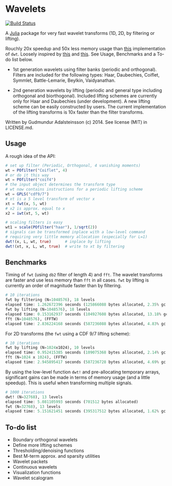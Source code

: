 Wavelets
=========

[![Build Status](https://travis-ci.org/gummif/Wavelets.jl.svg?branch=master)](https://travis-ci.org/gummif/Wavelets.jl)

A [Julia](https://github.com/JuliaLang/julia) package for very fast wavelet transforms (1D, 2D, by filtering or lifting).

Rouchly 20x speedup and 50x less memory usage than [this](https://github.com/tomaskrehlik/Wavelets) implementation of `dwt`. Loosely inspired by [this](https://github.com/tomaskrehlik/Wavelets) and [this](http://statweb.stanford.edu/~wavelab). See Usage, Benchmarks and a To-do list below.

* 1st generation wavelets using filter banks (periodic and orthogonal). Filters are included for the following types: Haar, Daubechies, Coiflet, Symmlet, Battle-Lemarie, Beylkin, Vaidyanathan.

* 2nd generation wavelets by lifting (periodic and general type including orthogonal and biorthogonal). Included lifting schemes are currently only for Haar and Daubechies (under development). A new lifting scheme can be easily constructed by users. The current implementation of the lifting transforms is 10x faster than the filter transforms.

Written by Gudmundur Adalsteinsson (c) 2014. See license (MIT) in LICENSE.md.

Usage
---------

A rough idea of the API:

```julia
# set up filter (Periodic, Orthogonal, 4 vanishing moments)
wt = POfilter("Coiflet", 4)
# or do it this way
wt = POfilter("coif4")
# the input object determines the transform type 
# wt now contains instructions for a periodic lifting scheme
wt = GPLS("cdf9/7")
# xt is a 5 level transform of vector x
xt = fwt(x, 5, wt)
# x2 is approx. equal to x
x2 = iwt(xt, 5, wt)

# scaling filters is easy
wt1 = scale(POfilter("haar"), 1/sqrt(2))
# signals can be transformed inplace with a low-level command
# requiring very little memory allocation (especially for L=1)
dwt!(x, L, wt, true)      # inplace by lifting
dwt!(xt, x, L, wt, true)  # write to xt by filtering
```


Benchmarks
---------

Timing of `fwt` (using `db2` filter of length 4) and `fft`. The wavelet transforms are faster and use less memory than `fft` in all cases. `fwt` by lifting is currently an order of magnitude faster than by filtering.

```julia
# 10 iterations
fwt by filtering (N=1048576), 18 levels
elapsed time: 1.262672396 seconds (125866088 bytes allocated, 2.35% gc time)
fwt by lifting (N=1048576), 18 levels
elapsed time: 0.153162937 seconds (104927608 bytes allocated, 13.18% gc time)
fft (N=1048576), (FFTW)
elapsed time: 2.836224168 seconds (587236088 bytes allocated, 4.83% gc time)
```

For 2D transforms (the `fwt` using a CDF 9/7 lifting scheme):
```julia
# 10 iterations
fwt by lifting (N=1024x1024), 10 levels
elapsed time: 0.952415385 seconds (109075368 bytes allocated, 2.14% gc time)
fft (N=1024 x 1024), (FFTW)
elapsed time: 2.945895417 seconds (587236728 bytes allocated, 4.69% gc time)
```

By using the low-level function `dwt!` and pre-allocating temporary arrays, significant gains can be made in terms of memory usage (and a little speedup). This is useful when transforming multiple signals.
```julia
# 1000 iterations
dwt! (N=32768), 13 levels
elapsed time: 5.081105993 seconds (701512 bytes allocated)
fwt (N=32768), 13 levels
elapsed time: 5.151621451 seconds (395317512 bytes allocated, 1.62% gc time)
```



To-do list
---------

* Boundary orthogonal wavelets
* Define more lifting schemes
* Thresholding/denoising functions
* Best M-term approx. and sparsity utilities
* Wavelet packets
* Continuous wavelets
* Visualization functions
* Wavelet scalogram



